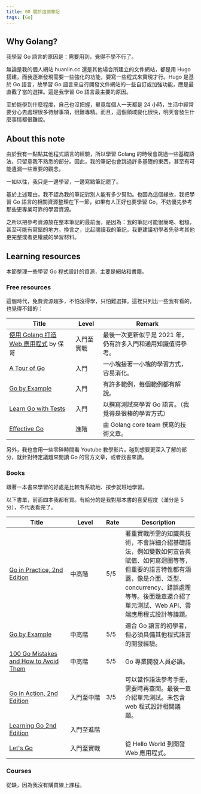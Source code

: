 ```yaml
---
title: 00 關於這個筆記
tags: [Go]
---
```


## Why Golang?

我學習 Go 語言的原因是：需要用到，覺得不學不行了。

無論是我的個人網站 huanlin.cc 還是其他場合所建立的文件網站，都是用 Hugo 搭建，而我逐漸發現需要一些強化的功能，要寫一些程式來實現才行。Hugo 是基於 Go 語言，故學習 Go 語言來自行開發文件網站的一些自訂或加強功能，應是最直截了當的選擇。這是我學習 Go 語言最主要的原因。

至於能學到什麼程度，自己也沒把握，畢竟每個人一天都是 24 小時，生活中經常要分心去處理很多待辦事項，很難專精。而且，這個領域變化很快，明天會發生什麼事情都很難說。

## About this note

由於我有一點點其他程式語言的經驗，所以學習 Golang 的時候會跳過一些基礎語法，只留意我不熟悉的部分。因此，我的筆記也會跳過許多基礎的東西，甚至有可能遺漏一些重要的觀念。

一如以往，我只是一邊學習，一邊寫點筆記罷了。

基於上述理由，我不認為我的筆記對別人能有多少幫助。也因為這個緣故，我把學習 Go 語言的相關資源整理在下一節，如果有人正好也要學習 Go，不妨優先參考那些更專業可靠的學習資源。

之所以把參考資源放在整本筆記的最前面，是因為：我的筆記可能很簡略、粗糙，甚至可能有寫錯的地方。換言之，比起閱讀我的筆記，我更建議初學者先參考其他更完整或者更權威的學習材料。

## Learning resources

本節整理一些學習 Go 程式設計的資源，主要是網站和書籍。

### Free resources

這個時代，免費資源超多，不怕沒得學，只怕難選擇。這裡只列出一些我有看的，也覺得不錯的：

| Title                                                              | Level | Remark                                 |
| ------------------------------------------------------------------ | ----- | -------------------------------------- |
| [使用 Golang 打造 Web 應用程式](https://willh.gitbook.io/build-web-application-with-golang-zhtw) by 保哥 | 入門至實戰 | 最後一次更新似乎是 2021 年，仍有許多入門和通用知識值得參考。 | 
| [A Tour of Go](https://go.dev/tour/)                               | 入門  | 一小塊接著一小塊的學習方式，容易消化。 |
| [Go by Example](https://gobyexample.com/)                          | 入門  | 有許多範例，每個範例都有解說。         |
| [Learn Go with Tests](https://quii.gitbook.io/learn-go-with-tests) | 入門  | 以撰寫測試來學習 Go 語言。（我覺得是很棒的學習方式） |
| [Effective Go](https://go.dev/doc/effective_go)                    | 進階  | 由 Golang core team 撰寫的技術文章。 |

另外，我也會用一些零碎時間看 Youtube 教學影片。碰到想要更深入了解的部分，就針對特定議題來閱讀 Go 的官方文章，或者找書來讀。

### Books

跟著一本書來學習的好處是比較有系統地、按步就班地學習。

以下書單，前面四本我都有買。有給分的是我對那本書的喜愛程度（滿分是 5 分），不代表看完了。

| Title <div style="width: 140px;"></div>| Level<div style="width: 80px;"></div> | Rate | Description |
|-----------------------|------------------------|---------|------------------------------------|
| [Go in Practice, 2nd Edition](https://www.manning.com/books/go-in-practice-second-edition) | 中高階 | 5/5 | 著重實戰所需的知識與技術，不會詳細介紹基礎語法，例如變數如何宣告與賦值、如何寫迴圈等等，但重要的語言特性都有涵蓋，像是介面、泛型、concurrency、錯誤處理等等。後面幾章還介紹了單元測試、Web API、雲端應用程式設計等議題。|
| [Go by Example](https://www.manning.com/books/go-by-example) | 中高階 | 5/5 | 適合 Go 語言的初學者，但必須具備其他程式語言的開發經驗。 |
| [100 Go Mistakes and How to Avoid Them](https://100go.co/book/) | 中高階 | 5/5 | Go 專業開發人員必讀。 |
| [Go in Action, 2nd Edition](https://www.manning.com/books/go-in-action-second-edition) | 入門至中階 | 3/5 | 可以當作語法參考手冊，需要時再查閱。最後一章介紹單元測試。未包含 web 程式設計相關議題。|
| [Learning Go 2nd Edition](https://www.amazon.com/Learning-Go-Jon-Bodner-ebook/dp/B0CS5DY1VN) | 入門至進階 |  |
| [Let's Go](https://lets-go.alexedwards.net/) | 入門至實戰 |  | 從 Hello World 到開發 Web 應用程式。 |

### Courses

從缺，因為我沒有購買線上課程。

